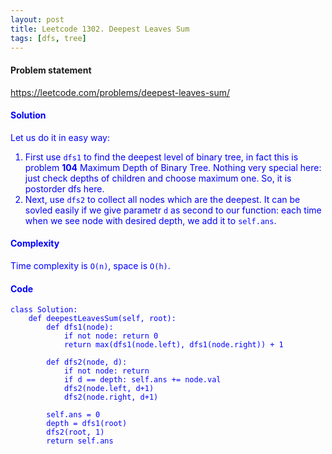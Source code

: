 ```yaml
---
layout: post
title: Leetcode 1302. Deepest Leaves Sum
tags: [dfs, tree]
---
```


#### Problem statement

<a href="https://leetcode.com/problems/deepest-leaves-sum/"> <font color = blue>https://leetcode.com/problems/deepest-leaves-sum/

#### Solution
Let us do it in easy way:

1. First use `dfs1` to find the deepest level of binary tree, in fact this is problem **104** Maximum Depth of Binary Tree. Nothing very special here: just check depths of children and choose maximum one. So, it is postorder dfs here.
2. Next, use `dfs2` to collect all nodes which are the deepest. It can be sovled easily if we give parametr `d` as second to our function: each time when we see node with desired depth, we add it to `self.ans`.

#### Complexity
Time complexity is `O(n)`, space is `O(h)`.

#### Code
```
class Solution:
    def deepestLeavesSum(self, root):
        def dfs1(node):
            if not node: return 0
            return max(dfs1(node.left), dfs1(node.right)) + 1
        
        def dfs2(node, d):
            if not node: return
            if d == depth: self.ans += node.val
            dfs2(node.left, d+1)
            dfs2(node.right, d+1)
        
        self.ans = 0
        depth = dfs1(root)
        dfs2(root, 1)
        return self.ans
```